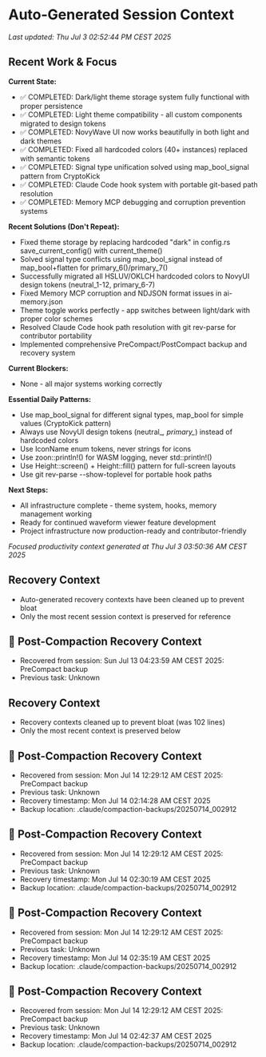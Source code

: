 # Auto-Generated Session Context

*Last updated: Thu Jul  3 02:52:44 PM CEST 2025*

## Recent Work & Focus

**Current State:**
- ✅ COMPLETED: Dark/light theme storage system fully functional with proper persistence
- ✅ COMPLETED: Light theme compatibility - all custom components migrated to design tokens
- ✅ COMPLETED: NovyWave UI now works beautifully in both light and dark themes
- ✅ COMPLETED: Fixed all hardcoded colors (40+ instances) replaced with semantic tokens
- ✅ COMPLETED: Signal type unification solved using map_bool_signal pattern from CryptoKick
- ✅ COMPLETED: Claude Code hook system with portable git-based path resolution
- ✅ COMPLETED: Memory MCP debugging and corruption prevention systems

**Recent Solutions (Don't Repeat):**
- Fixed theme storage by replacing hardcoded "dark" in config.rs save_current_config() with current_theme()
- Solved signal type conflicts using map_bool_signal instead of map_bool+flatten for primary_6()/primary_7()
- Successfully migrated all HSLUV/OKLCH hardcoded colors to NovyUI design tokens (neutral_1-12, primary_6-7)
- Fixed Memory MCP corruption and NDJSON format issues in ai-memory.json
- Theme toggle works perfectly - app switches between light/dark with proper color schemes
- Resolved Claude Code hook path resolution with git rev-parse for contributor portability
- Implemented comprehensive PreCompact/PostCompact backup and recovery system

**Current Blockers:**
- None - all major systems working correctly

**Essential Daily Patterns:**
- Use map_bool_signal for different signal types, map_bool for simple values (CryptoKick pattern)
- Always use NovyUI design tokens (neutral_*, primary_*) instead of hardcoded colors
- Use IconName enum tokens, never strings for icons  
- Use zoon::println!() for WASM logging, never std::println!()
- Use Height::screen() + Height::fill() pattern for full-screen layouts
- Use git rev-parse --show-toplevel for portable hook paths

**Next Steps:**
- All infrastructure complete - theme system, hooks, memory management working
- Ready for continued waveform viewer feature development
- Project infrastructure now production-ready and contributor-friendly

*Focused productivity context generated at Thu Jul  3 03:50:36 AM CEST 2025*


## Recovery Context
- Auto-generated recovery contexts have been cleaned up to prevent bloat
- Only the most recent session context is preserved for reference

## 🔄 Post-Compaction Recovery Context
- Recovered from session: Sun Jul 13 04:23:59 AM CEST 2025: PreCompact backup
- Previous task: Unknown

## Recovery Context
- Recovery contexts cleaned up to prevent bloat (was 102 lines)
- Only the most recent context is preserved below

## 🔄 Post-Compaction Recovery Context
- Recovered from session: Mon Jul 14 12:29:12 AM CEST 2025: PreCompact backup
- Previous task: Unknown
- Recovery timestamp: Mon Jul 14 02:14:28 AM CEST 2025
- Backup location: .claude/compaction-backups/20250714_002912

## 🔄 Post-Compaction Recovery Context
- Recovered from session: Mon Jul 14 12:29:12 AM CEST 2025: PreCompact backup
- Previous task: Unknown
- Recovery timestamp: Mon Jul 14 02:30:19 AM CEST 2025
- Backup location: .claude/compaction-backups/20250714_002912

## 🔄 Post-Compaction Recovery Context
- Recovered from session: Mon Jul 14 12:29:12 AM CEST 2025: PreCompact backup
- Previous task: Unknown
- Recovery timestamp: Mon Jul 14 02:35:19 AM CEST 2025
- Backup location: .claude/compaction-backups/20250714_002912

## 🔄 Post-Compaction Recovery Context
- Recovered from session: Mon Jul 14 12:29:12 AM CEST 2025: PreCompact backup
- Previous task: Unknown
- Recovery timestamp: Mon Jul 14 02:42:37 AM CEST 2025
- Backup location: .claude/compaction-backups/20250714_002912
